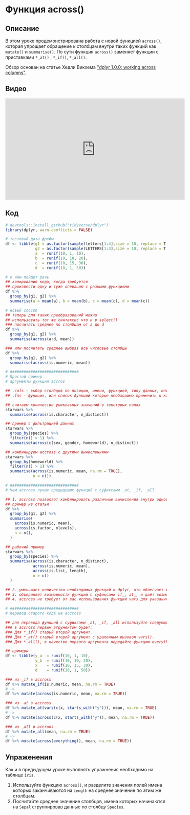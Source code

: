 # Функция across()

## Описание
В этом уроке продемонстрирована работа с новой функцией `across()`, которая упрощает обращение к столбцам внутри таких функций как `mutate()` и `summarise()`. По сути функция `across()` заменяет функции с приставками `*_at()` , `*_if()`, `*_all()`.

Обзор основан на статье Хедли Викхема ["dplyr 1.0.0: working across columns"](https://www.tidyverse.org/blog/2020/04/dplyr-1-0-0-colwise/).

## Видео
<iframe width="560" height="315" src="https://www.youtube.com/embed/J5tZpx_JxWk" title="YouTube video player" frameborder="0" allow="accelerometer; autoplay; clipboard-write; encrypted-media; gyroscope; picture-in-picture" allowfullscreen></iframe>

## Код

```r
# devtools::install_github("tidyverse/dplyr")
library(dplyr, warn.conflicts = FALSE)

# тестовый дата фрейм
df <- tibble(g1 = as.factor(sample(letters[1:4],size = 10, replace = T )),
             g2 = as.factor(sample(LETTERS[1:3],size = 10, replace = T )),
             a  = runif(10, 1, 10),
             b  = runif(10, 10, 20),
             c  = runif(10, 15, 30),
             d  = runif(10, 1, 50))

# о чём пойдёт речь
## копирование кода, когда требуется 
## произвести одну и туже операцию с разными функциями
df %>% 
  group_by(g1, g2) %>% 
  summarise(a = mean(a), b = mean(b), c = mean(c), d = mean(c))

# новый способ
## теперь для таких преобразований можно
## использовать тот же синтаксис что и в select()
### посчитать среднее по столбцам от a до d
df %>% 
  group_by(g1, g2) %>% 
  summarise(across(a:d, mean))

### или посчитать среднее выбрав все числовые столбцы 
df %>% 
  group_by(g1, g2) %>% 
  summarise(across(is.numeric, mean))

# ##############################
# Простой пример
# аргументы функции accros

## .cols - выбор столбцов по позиции, имени, функцией, типу данных, или комбинируя любые перечисленные способы
## .fns - функция, или список функций которые необходимо применить к каждому столбцу

## считаем количество униклаьных значений в текстовых полях
starwars %>% 
  summarise(across(is.character, n_distinct))

## пример с фильтрацией данных
starwars %>% 
  group_by(species) %>% 
  filter(n() > 1) %>% 
  summarise(across(c(sex, gender, homeworld), n_distinct))

## комбинируем accross с другими вычислениями
starwars %>% 
  group_by(homeworld) %>% 
  filter(n() > 1) %>% 
  summarise(across(is.numeric, mean, na.rm = TRUE), 
            n = n())

# ##############################
# Чем accross лучше предыдущих функций с суфиксами _at, _if, _all

## 1. accross позволяет комбинировать различные вычисления внутри одной summarise 
## пример из статьи
df %>%
  group_by(g1, g2) %>% 
  summarise(
    across(is.numeric, mean), 
    across(is.factor, nlevels),
    n = n(), 
  )

## рабочий пример
starwars %>% 
  group_by(species) %>% 
  summarise(across(is.character, n_distinct), 
            across(is.numeric, mean), 
            across(is.list, length), 
            n = n()
  )

## 2. уменьшает количество необходимых функций в dplyr, что облегчает их запоминание
## 3. объединяет возможности функций с суфиксами if_, at_, и даёт возможность объединять их возможности
## 4. accross не требует от вас использования функции vars для указания нужных столбцлв, как это было раньше

# ##############################
# перевод старого кода на accross

## для перевода функций с суфиксами _at, _if, _all используйте следующие правила
### в accross первым агрументом будет:
### Для *_if() старый второй аргумент.
### Для *_at() старый второй аргумент с удаленным вызовом vars().
### Для *_all(), в качестве первого аргумента передайте функцию everything()

## примеры
df <- tibble(y_a  = runif(10, 1, 10),
             y_b  = runif(10, 10, 20),
             x    = runif(10, 15, 30),
             d    = runif(10, 1, 50))

### из _if в accross
df %>% mutate_if(is.numeric, mean, na.rm = TRUE)
# ->
df %>% mutate(across(is.numeric, mean, na.rm = TRUE))

### из _at в accross
df %>% mutate_at(vars(c(x, starts_with("y"))), mean, na.rm = TRUE)
# ->
df %>% mutate(across(c(x, starts_with("y")), mean, na.rm = TRUE))

### из _all в accroos
df %>% mutate_all(mean, na.rm = TRUE)
# ->
df %>% mutate(across(everything(), mean, na.rm = TRUE))
```

## Упраженения
Как и в предыдущем уроке выполнять упражнения необходимо на таблице `iris`.

1. Используйте функцию `across()`, и разделите значения полей имена которых заканчиваются на `Length` на среднее значение по этим же столбцам.
2. Посчитайте среднее значение столбцов, имена которых начинаются на `Sepal` сгруппировав данные по столбцу `Species`.
